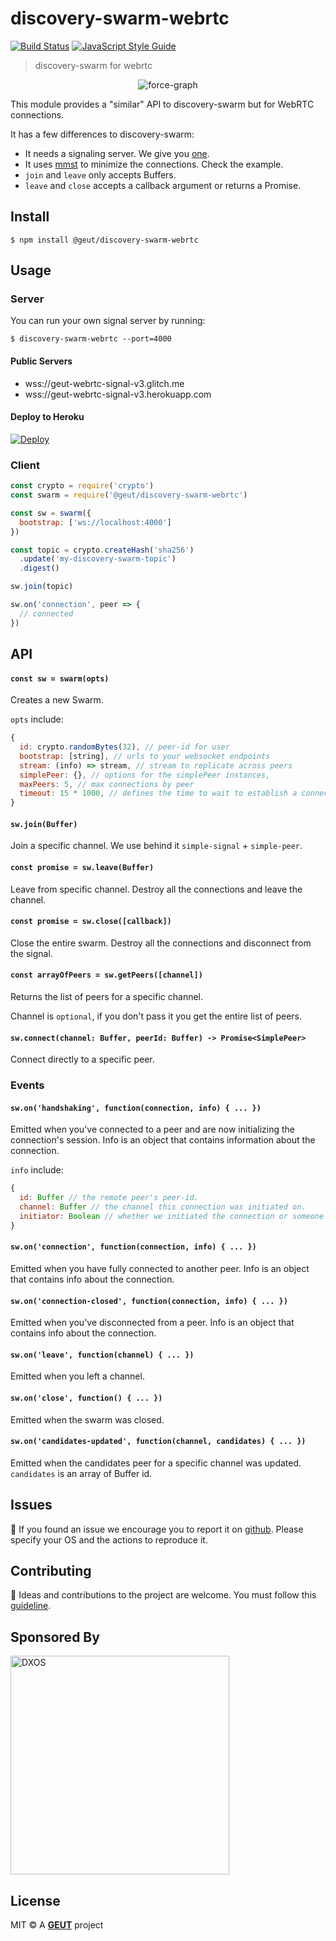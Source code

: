 # discovery-swarm-webrtc

[![Build Status](https://travis-ci.com/geut/discovery-swarm-webrtc.svg?branch=master)](https://travis-ci.com/geut/discovery-swarm-webrtc)
[![JavaScript Style Guide](https://img.shields.io/badge/code_style-standard-brightgreen.svg)](https://standardjs.com)

> discovery-swarm for webrtc

<p align="center">
  <img src="https://user-images.githubusercontent.com/819446/64871056-d6a2d480-d61a-11e9-9d93-b79a5f0e822a.gif" alt="force-graph">
</p>

This module provides a "similar" API to discovery-swarm but for WebRTC connections.

It has a few differences to discovery-swarm:

- It needs a signaling server. We give you [one](#server).
- It uses [mmst](https://github.com/RangerMauve/mostly-minimal-spanning-tree) to minimize the connections. Check the example.
- `join` and `leave` only accepts Buffers.
- `leave` and `close` accepts a callback argument or returns a Promise.

## Install

```
$ npm install @geut/discovery-swarm-webrtc
```

## Usage

### <a name="server"></a>Server

You can run your own signal server by running:

```
$ discovery-swarm-webrtc --port=4000
```

#### Public Servers

- wss://geut-webrtc-signal-v3.glitch.me
- wss://geut-webrtc-signal-v3.herokuapp.com

#### Deploy to Heroku

[![Deploy](https://www.herokucdn.com/deploy/button.svg)](https://heroku.com/deploy?template=https://github.com/geut/discovery-swarm-webrtc/tree/master)

### Client

```javascript
const crypto = require('crypto')
const swarm = require('@geut/discovery-swarm-webrtc')

const sw = swarm({
  bootstrap: ['ws://localhost:4000']
})

const topic = crypto.createHash('sha256')
  .update('my-discovery-swarm-topic')
  .digest()

sw.join(topic)

sw.on('connection', peer => {
  // connected
})
```

## API

#### `const sw = swarm(opts)`

Creates a new Swarm.

`opts` include:

```javascript
{
  id: crypto.randomBytes(32), // peer-id for user
  bootstrap: [string], // urls to your websocket endpoints
  stream: (info) => stream, // stream to replicate across peers
  simplePeer: {}, // options for the simplePeer instances,
  maxPeers: 5, // max connections by peer
  timeout: 15 * 1000, // defines the time to wait to establish a connection
}
```

#### `sw.join(Buffer)`

Join a specific channel. We use behind it `simple-signal` + `simple-peer`.

#### `const promise = sw.leave(Buffer)`

Leave from specific channel. Destroy all the connections and leave the channel.

#### `const promise = sw.close([callback])`

Close the entire swarm. Destroy all the connections and disconnect from the signal.

#### `const arrayOfPeers = sw.getPeers([channel])`

Returns the list of peers for a specific channel.

Channel is `optional`, if you don't pass it you get the entire list of peers.

#### `sw.connect(channel: Buffer, peerId: Buffer) -> Promise<SimplePeer>`

Connect directly to a specific peer.

### Events

#### `sw.on('handshaking', function(connection, info) { ... })`

Emitted when you've connected to a peer and are now initializing the connection's session. Info is an object that contains information about the connection.

`info` include:

``` js
{
  id: Buffer // the remote peer's peer-id.
  channel: Buffer // the channel this connection was initiated on.
  initiator: Boolean // whether we initiated the connection or someone else did
}
```

#### `sw.on('connection', function(connection, info) { ... })`

Emitted when you have fully connected to another peer. Info is an object that contains info about the connection.

#### `sw.on('connection-closed', function(connection, info) { ... })`

Emitted when you've disconnected from a peer. Info is an object that contains info about the connection.

#### `sw.on('leave', function(channel) { ... })`

Emitted when you left a channel.

#### `sw.on('close', function() { ... })`

Emitted when the swarm was closed.

#### `sw.on('candidates-updated', function(channel, candidates) { ... })`

Emitted when the candidates peer for a specific channel was updated. `candidates` is an array of Buffer id.

## <a name="issues"></a> Issues

:bug: If you found an issue we encourage you to report it on [github](https://github.com/geut/discovery-swarm-webrtc/issues). Please specify your OS and the actions to reproduce it.

## <a name="contribute"></a> Contributing

:busts_in_silhouette: Ideas and contributions to the project are welcome. You must follow this [guideline](https://github.com/geut/discovery-swarm-webrtc/blob/master/CONTRIBUTING.md).

## Sponsored By
[
<img src="https://dxos.org/images/logo/dxos-logo-type-dark.png" alt="DXOS" width="350px" />
](https://dxos.org/)

## License

MIT © A [**GEUT**](http://geutstudio.com/) project
